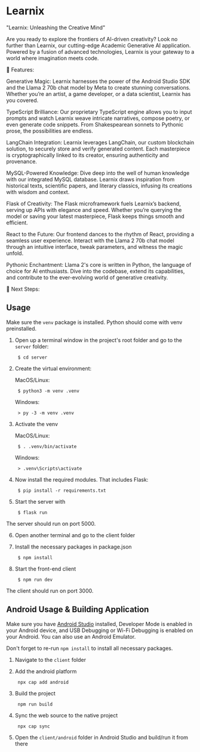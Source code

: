 # Learnix

"Learnix: Unleashing the Creative Mind"

Are you ready to explore the frontiers of AI-driven creativity? Look no further than Learnix, our 
cutting-edge Academic Generative AI application. Powered by a fusion of advanced technologies, 
Learnix is your gateway to a world where imagination meets code.

🌟 Features:

Generative Magic: Learnix harnesses the power of the Android Studio SDK and the Llama 2 70b chat 
model by Meta to create stunning conversations. Whether you’re an artist, a game developer, or a 
data scientist, Learnix has you covered.

TypeScript Brilliance: Our proprietary TypeScript engine allows you to input prompts and watch Learnix 
weave intricate narratives, compose poetry, or even generate code snippets. From Shakespearean sonnets 
to Pythonic prose, the possibilities are endless.

LangChain Integration: Learnix leverages LangChain, our custom blockchain solution, to securely store 
and verify generated content. Each masterpiece is cryptographically linked to its creator, ensuring 
authenticity and provenance.

MySQL-Powered Knowledge: Dive deep into the well of human knowledge with our integrated MySQL database. 
Learnix draws inspiration from historical texts, scientific papers, and literary classics, infusing its 
creations with wisdom and context.

Flask of Creativity: The Flask microframework fuels Learnix’s backend, serving up APIs with elegance 
and speed. Whether you’re querying the model or saving your latest masterpiece, Flask keeps things smooth 
and efficient. 

React to the Future: Our frontend dances to the rhythm of React, providing a seamless user experience. 
Interact with the Llama 2 70b chat model through an intuitive interface, tweak parameters, and witness 
the magic unfold.

Pythonic Enchantment: Llama 2's core is written in Python, the language of choice for AI enthusiasts. 
Dive into the codebase, extend its capabilities, and contribute to the ever-evolving world of generative 
creativity.

🚀 Next Steps:

## Usage

Make sure the `venv` package is installed. Python should come with venv preinstalled.

1. Open up a terminal window in the project's root folder and go to the `server` folder:

        $ cd server

2. Create the virtual environment:

    MacOS/Linux:

        $ python3 -m venv .venv

    Windows:

        > py -3 -m venv .venv

3. Activate the venv

    MacOS/Linux: 
    
        $ . .venv/bin/activate

    Windows:

        > .venv\Scripts\activate

4. Now install the required modules. That includes Flask:

        $ pip install -r requirements.txt

5. Start the server with

        $ flask run

The server should run on port 5000.

6. Open another terminal and go to the client folder

7. Install the necessary packages in package.json

        $ npm install

8. Start the front-end client

        $ npm run dev

The client should run on port 3000.

## Android Usage & Building Application

Make sure you have [Android Studio](https://developer.android.com/studio/install) installed, Developer Mode is enabled in your Android device, and USB Debugging or Wi-Fi Debugging is enabled on your Android. You can also use an Android Emulator.

Don't forget to re-run `npm install` to install all necessary packages.

1. Navigate to the `client` folder

2. Add the android platform

        npx cap add android

3. Build the project

        npm run build

4. Sync the web source to the native project

        npx cap sync

5. Open the `client/android` folder in Android Studio and build/run it from there
